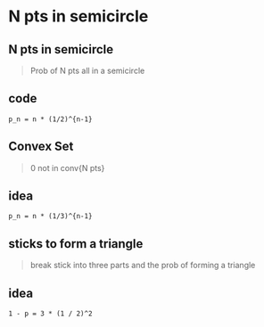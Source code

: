 # N pts in semicircle

## N pts in semicircle
>Prob of N pts all in a semicircle
## code
```
p_n = n * (1/2)^{n-1}
```

## Convex Set
> 0 not in conv{N pts}
## idea
```
p_n = n * (1/3)^{n-1}
```

## sticks to form a triangle
>break stick into three parts and the prob of forming a triangle
## idea
```
1 - p = 3 * (1 / 2)^2
```